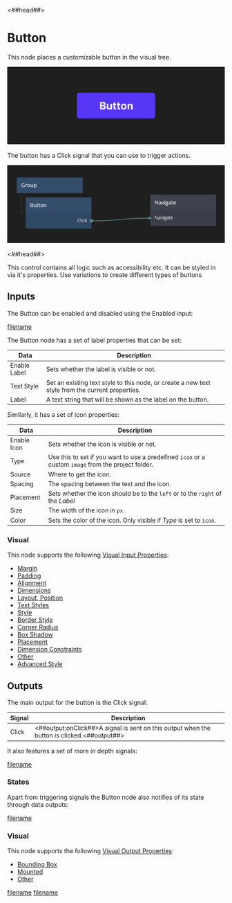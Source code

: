 <##head##>

# Button

This node places a customizable button in the visual tree.

<div class="ndl-image-with-background l">

![](./button_visual.png)

</div>

The button has a <span class="ndl-signal">Click</span> signal that you can use to trigger actions.

<div class="ndl-image-with-background l">

![](./button_node.png)

</div>
<##head##>

This control contains all logic such as accessibility etc. It can be styled in via it's properties.
Use variations to create different types of buttons

## Inputs

The Button can be enabled and disabled using the Enabled input:

[filename](../shared-props/inputs/general/enabled.md ':include')

The Button node has a set of label properties that can be set:

| Data                                       | Description                                                                                      |
| ------------------------------------------ | ------------------------------------------------------------------------------------------------ |
| <span class="ndl-data">Enable Label</span> | Sets whether the label is visible or not.                                                        |
| <span class="ndl-data">Text Style</span>   | Set an existing text style to this node, or create a new text style from the current properties. |
| <span class="ndl-data">Label</span>        | A text string that will be shown as the label on the button.                                     |

Similarly, it has a set of icon properties:

| Data                                      | Description                                                                                         |
| ----------------------------------------- | --------------------------------------------------------------------------------------------------- |
| <span class="ndl-data">Enable Icon</span> | Sets whether the icon is visible or not.                                                            |
| <span class="ndl-data">Type</span>        | Use this to set if you want to use a predefined `icon` or a custom `image` from the project folder. |
| <span class="ndl-data">Source</span>      | Where to get the icon.                                                                              |
| <span class="ndl-data">Spacing</span>     | The spacing between the text and the icon.                                                          |
| <span class="ndl-data">Placement</span>   | Sets whether the icon should be to the `left` or to the `right` of the _Label_                      |
| <span class="ndl-data">Size</span>        | The width of the icon in `px`.                                                                      |
| <span class="ndl-data">Color</span>       | Sets the color of the icon. Only visible if _Type_ is set to `icon`.                                |

### Visual

This node supports the following [Visual Input Properties](nodes/ui-elements/visual-input-properties/):

-   [Margin](nodes/ui-elements/visual-input-properties/#margin)
-   [Padding](nodes/ui-elements/visual-input-properties/#padding)
-   [Alignment](nodes/ui-elements/visual-input-properties/#alignment)
-   [Dimensions](nodes/ui-elements/visual-input-properties/#dimensions)
-   [Layout, Position](nodes/ui-elements/visual-input-properties/#-position)
-   [Text Styles](nodes/ui-elements/visual-input-properties/#text-styles)
-   [Style](nodes/ui-elements/visual-input-properties/#style)
-   [Border Style](nodes/ui-elements/visual-input-properties/#border-style)
-   [Corner Radius](nodes/ui-elements/visual-input-properties/#corner-radius)
-   [Box Shadow](nodes/ui-elements/visual-input-properties/#box-shadow)
-   [Placement](nodes/ui-elements/visual-input-properties/#placement)
-   [Dimension Constraints](nodes/ui-elements/visual-input-properties/#dimension-constraints)
-   [Other](nodes/ui-elements/visual-input-properties/#other)
-   [Advanced Style](nodes/ui-elements/visual-input-properties/#advanced-style)

## Outputs

The main output for the button is the Click <span class="ndl-signal">signal</span>:

| Signal                                | Description                                                                                 |
| ------------------------------------- | ------------------------------------------------------------------------------------------- |
| <span class="ndl-signal">Click</span> | <##output:onClick##>A signal is sent on this output when the button is clicked.<##output##> |

It also features a set of more in depth <span class="ndl-signal">signals</span>:

[filename](../shared-props/outputs/control-events/README.md ':include')

### States

Apart from triggering <span class="ndl-signal">signals</span> the Button node also notifies of its state through <span class="ndl-data">data</span> outputs:

[filename](../shared-props/outputs/control-states/README.md ':include')

### Visual

This node supports the following [Visual Output Properties](nodes/ui-elements/visual-output-properties/):

-   [Bounding Box](nodes/ui-elements/visual-output-properties/#bounding-box)
-   [Mounted](nodes/ui-elements/visual-output-properties/#mounted)
-   [Other](nodes/ui-elements/visual-output-properties/#other)

<div class="hidden-props-for-editor">

[filename](../visual-input-properties/README.md ':include')
[filename](../visual-output-properties/README.md ':include')

</div>

